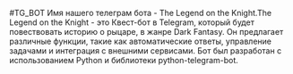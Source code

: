 #TG_BOT
Имя нашего телеграм бота - The Legend on the Knight.The Legend on the Knight - это Квест-бот в Telegram, который будет повествовать историю о рыцаре, в жанре Dark Fantasy. Он предлагает различные функции, такие как автоматические ответы, управление задачами и интеграция с внешними сервисами. Бот был разработан с использованием Python и библиотеки python-telegram-bot.
